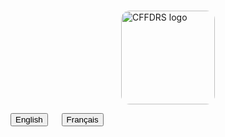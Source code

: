 <br>

<img 
    style="display: block; 
           margin-left: auto;
           margin-right: auto;
           width: 150px;
           border-radius: 14px;"
    src="/website_fr/img/CFFDRS_banner.png" 
    alt="CFFDRS logo">
</img>

<div class="text-center">
	<button class="btn btn-dark" onclick="location.href='https://cffdrs.github.io/website_en/home/'">English</button>
	&emsp;
	<button class="btn btn-dark" onclick="location.href='accueil'">Français</button>
</div>

<br>
